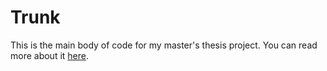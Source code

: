 # Trunk

This is the main body of code for my master's thesis project. You can read more about it [here](https://ir.lib.uwo.ca/etd/10405/).
